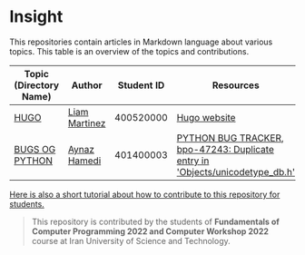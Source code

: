 # Insight

This repositories contain articles in Markdown language about various topics. This table is an overview of the topics and contributions.

| Topic (Directory Name) | Author | Student ID | Resources |
| ------------- | ------------- | ------------- | ------------- |
| [HUGO](hugo/hugo.md)  | [Liam Martinez](https://github.com/Liam-Martinez)  |  400520000  |  [Hugo website](https://gohugo.io/) |
| [BUGS OG PYTHON](https://www.notion.so/Bugs-of-Python-81640292c8304fe2b8f8bd360c0f5b7c)  | [Aynaz Hamedi](https://github.com/AynazHamedi)  |  401400003  |  [PYTHON BUG TRACKER](https://bugs.python.org/issue47258), [bpo-47243: Duplicate entry in 'Objects/unicodetype_db.h'](https://github.com/python/cpython/pull/32376)  |
[Here is also a short tutorial about how to contribute to this repository for students. ](https://www.notion.so/amin-mag/Documentation-ed83b200250d4859a264ed5eefb5fc55)

> This repository is contributed by the students of **Fundamentals of Computer Programming 2022 and Computer Workshop 2022** course at Iran University of Science and Technology.
 